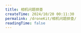 ```yaml
---
title: 相机问题排查
createTime: 2024/10/20 00:11:30
permalink: /droneKit/相机问题排查/
readingTime: false
---
```

